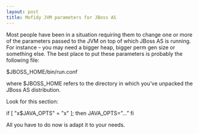 ```yaml
---
layout: post
title: Mofidy JVM parameters for JBoss AS
---
```


Most people have been in a situation requiring them to change one or more of the parameters passed to the JVM on top of which JBoss AS is running. For instance – you may need a bigger heap, bigger perm gen size or something else. The best place to put these parameters is probably the following file:

$JBOSS_HOME/bin/run.conf

where $JBOSS_HOME refers to the directory in which you’ve unpacked the JBoss AS distribution.

Look for this section:

if [ "x$JAVA_OPTS" = "x" ]; then
JAVA_OPTS=”…”
fi

All you have to do now is adapt it to your needs.
